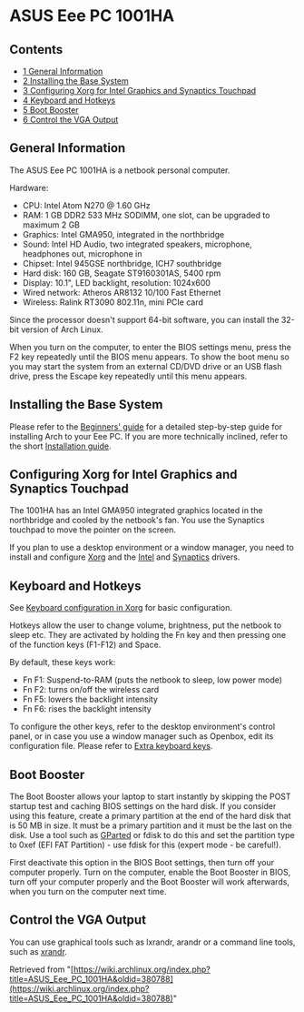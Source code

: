 # ASUS Eee PC 1001HA

## Contents

*   [1 General Information](#General_Information)
*   [2 Installing the Base System](#Installing_the_Base_System)
*   [3 Configuring Xorg for Intel Graphics and Synaptics Touchpad](#Configuring_Xorg_for_Intel_Graphics_and_Synaptics_Touchpad)
*   [4 Keyboard and Hotkeys](#Keyboard_and_Hotkeys)
*   [5 Boot Booster](#Boot_Booster)
*   [6 Control the VGA Output](#Control_the_VGA_Output)

## General Information

The ASUS Eee PC 1001HA is a netbook personal computer.

Hardware:

*   CPU: Intel Atom N270 @ 1.60 GHz
*   RAM: 1 GB DDR2 533 MHz SODIMM, one slot, can be upgraded to maximum 2 GB
*   Graphics: Intel GMA950, integrated in the northbridge
*   Sound: Intel HD Audio, two integrated speakers, microphone, headphones out, microphone in
*   Chipset: Intel 945GSE northbridge, ICH7 southbridge
*   Hard disk: 160 GB, Seagate ST9160301AS, 5400 rpm
*   Display: 10.1", LED backlight, resolution: 1024x600
*   Wired network: Atheros AR8132 10/100 Fast Ethernet
*   Wireless: Ralink RT3090 802.11n, mini PCIe card

Since the processor doesn't support 64-bit software, you can install the 32-bit version of Arch Linux.

When you turn on the computer, to enter the BIOS settings menu, press the F2 key repeatedly until the BIOS menu appears. To show the boot menu so you may start the system from an external CD/DVD drive or an USB flash drive, press the Escape key repeatedly until this menu appears.

## Installing the Base System

Please refer to the [Beginners' guide](/index.php/Beginners%27_guide "Beginners' guide") for a detailed step-by-step guide for installing Arch to your Eee PC. If you are more technically inclined, refer to the short [Installation guide](/index.php/Installation_guide "Installation guide").

## Configuring Xorg for Intel Graphics and Synaptics Touchpad

The 1001HA has an Intel GMA950 integrated graphics located in the northbridge and cooled by the netbook's fan. You use the Synaptics touchpad to move the pointer on the screen.

If you plan to use a desktop environment or a window manager, you need to install and configure [Xorg](/index.php/Xorg "Xorg") and the [Intel](/index.php/Intel "Intel") and [Synaptics](/index.php/Synaptics "Synaptics") drivers.

## Keyboard and Hotkeys

See [Keyboard configuration in Xorg](/index.php/Keyboard_configuration_in_Xorg "Keyboard configuration in Xorg") for basic configuration.

Hotkeys allow the user to change volume, brightness, put the netbook to sleep etc. They are activated by holding the Fn key and then pressing one of the function keys (F1-F12) and Space.

By default, these keys work:

*   Fn F1: Suspend-to-RAM (puts the netbook to sleep, low power mode)
*   Fn F2: turns on/off the wireless card
*   Fn F5: lowers the backlight intensity
*   Fn F6: rises the backlight intensity

To configure the other keys, refer to the desktop environment's control panel, or in case you use a window manager such as Openbox, edit its configuration file. Please refer to [Extra keyboard keys](/index.php/Extra_keyboard_keys "Extra keyboard keys").

## Boot Booster

The Boot Booster allows your laptop to start instantly by skipping the POST startup test and caching BIOS settings on the hard disk. If you consider using this feature, create a primary partition at the end of the hard disk that is 50 MB in size. It must be a primary partition and it must be the last on the disk. Use a tool such as [GParted](/index.php/GParted "GParted") or fdisk to do this and set the partition type to 0xef (EFI FAT Partition) - use fdisk for this (expert mode - be careful!).

First deactivate this option in the BIOS Boot settings, then turn off your computer properly. Turn on the computer, enable the Boot Booster in BIOS, turn off your computer properly and the Boot Booster will work afterwards, when you turn on the computer next time.

## Control the VGA Output

You can use graphical tools such as lxrandr, arandr or a command line tools, such as [xrandr](/index.php/Xrandr "Xrandr").

Retrieved from "[https://wiki.archlinux.org/index.php?title=ASUS_Eee_PC_1001HA&oldid=380788](https://wiki.archlinux.org/index.php?title=ASUS_Eee_PC_1001HA&oldid=380788)"
